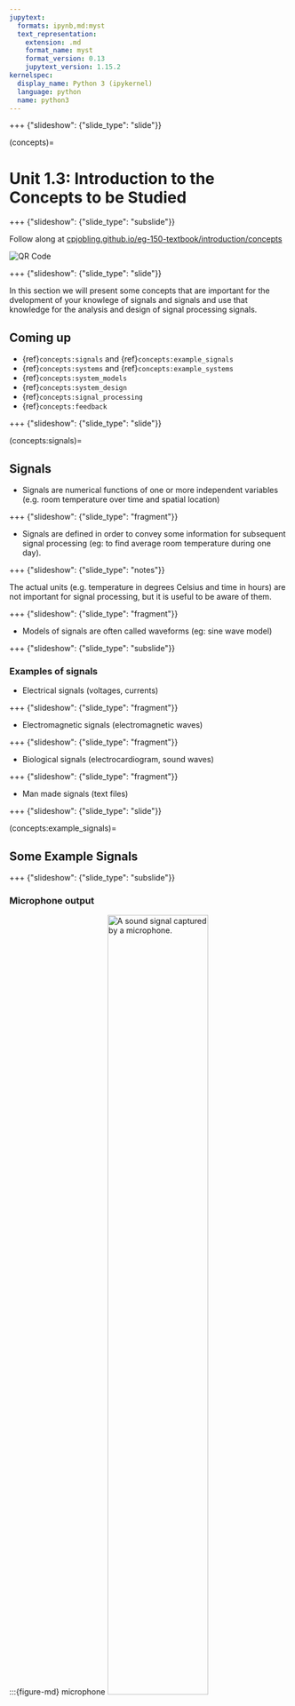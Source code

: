 ```yaml
---
jupytext:
  formats: ipynb,md:myst
  text_representation:
    extension: .md
    format_name: myst
    format_version: 0.13
    jupytext_version: 1.15.2
kernelspec:
  display_name: Python 3 (ipykernel)
  language: python
  name: python3
---
```


+++ {"slideshow": {"slide_type": "slide"}}

(concepts)=
# Unit 1.3: Introduction to the Concepts to be Studied

+++ {"slideshow": {"slide_type": "subslide"}}

Follow along at [cpjobling.github.io/eg-150-textbook/introduction/concepts](https://cpjobling.github.io/eg-150/introduction/concepts)

![QR Code](pictures/qrcode_unit1.3.png)

+++ {"slideshow": {"slide_type": "slide"}}

In this section we will present some concepts that are important for the dvelopment of your knowlege of signals and signals and use that knowledge for the analysis and design of signal processing signals.

## Coming up

* {ref}`concepts:signals` and {ref}`concepts:example_signals`
* {ref}`concepts:systems` and {ref}`concepts:example_systems`
* {ref}`concepts:system_models`
* {ref}`concepts:system_design`
* {ref}`concepts:signal_processing`
* {ref}`concepts:feedback`

+++ {"slideshow": {"slide_type": "slide"}}

(concepts:signals)=
## Signals

* Signals are numerical functions of one or more independent variables (e.g. room temperature over time and spatial location)

+++ {"slideshow": {"slide_type": "fragment"}}

* Signals are defined in order to convey some information for subsequent signal processing (eg: to find average room temperature during one day).

+++ {"slideshow": {"slide_type": "notes"}}

The actual units (e.g. temperature in degrees Celsius and time in hours) are not important for signal processing, but it is useful to be aware of them.

+++ {"slideshow": {"slide_type": "fragment"}}

* Models of signals are often called waveforms (eg: sine wave model)

+++ {"slideshow": {"slide_type": "subslide"}}

### Examples of signals

* Electrical signals (voltages, currents)

+++ {"slideshow": {"slide_type": "fragment"}}

* Electromagnetic signals (electromagnetic waves)

+++ {"slideshow": {"slide_type": "fragment"}}

* Biological signals (electrocardiogram, sound waves)

+++ {"slideshow": {"slide_type": "fragment"}}

* Man made signals (text files)

+++ {"slideshow": {"slide_type": "slide"}}

(concepts:example_signals)=
## Some Example Signals

+++ {"slideshow": {"slide_type": "subslide"}}

### Microphone output
 
:::{figure-md} microphone
<img src="pictures/sound.jpg" alt="A sound signal captured by a microphone." width="60%">

Microphone output (continuous-time, continuous values)
:::

+++ {"slideshow": {"slide_type": "notes"}}

In {numref}`microphone` sound pressure has been converted to a voltage signal.

+++ {"slideshow": {"slide_type": "subslide"}}

### On/off switch state
 
:::{figure-md} on-off
<img src="pictures/on-off.png" alt="A discete-time signal" width="60%">

On/off switch state (continuous time, discrete values)
:::

+++ {"slideshow": {"slide_type": "notes"}}

{numref}`on-off` shows the output of a switched device. The signal has only two discrete values but time is continuous. That is the switching can happen at any time instant.

+++ {"slideshow": {"slide_type": "subslide"}}

### Temperature difference

:::{figure-md} temp-diff
<img src="pictures/temp-diff.jpg" alt="The temperature difference of a 15cm thick wall." width="60%">

The temperature difference of a 15cm thick wall (contunuous space, continuous time)
:::

+++ {"slideshow": {"slide_type": "notes"}}

{numref}`temp-diff` shows the temperature difference of 15cm thick wall (continuous space, continuous value). The spatial location is independent variable, and time is a parameter.

+++ {"slideshow": {"slide_type": "subslide"}}

### Stock market prices

:::{figure-md} stocks
<img src="pictures/stocks.jpg" alt="Stock market prices" width="60%">

Stock market prices (discrete time, continuous values)
:::

+++ {"slideshow": {"slide_type": "notes"}}

{numref}`stocks` shows the value of a particular stock sold on a stock market on particular dates. This is an example of a discrete-time signal with continuous values.

+++ {"slideshow": {"slide_type": "subslide"}}

###  Frequency of marks in a test 

:::{figure-md} marks
<img src="pictures/marks.jpg" alt="Frequency of marks in a test" width="60%">

Frequency of marks in a test (discrete time, discrete values)
:::

+++ {"slideshow": {"slide_type": "notes"}}

{numref}`marks` shows the range of marks for a particular tests. The mark is one of a discete set of values. The frequency is the number of times a particular mark was achieved. It is an integer so the measured values are also discrete.

+++ {"slideshow": {"slide_type": "slide"}}

(concepts:systems)=
## What are systems?

+++ {"slideshow": {"slide_type": "subslide"}}

### Systems

+++ {"slideshow": {"slide_type": "fragment"}}

* modify and manipulate signals in order to extract some useful information

+++ {"slideshow": {"slide_type": "fragment"}}

* implement signal processing (first as mathematical models, then in hardware and software)

+++ {"slideshow": {"slide_type": "fragment"}}

* have inputs (to feed in signals) and outputs (to read out transformed signals) Physical system

+++ {"slideshow": {"slide_type": "subslide"}}

### A Physical System

:::{figure-md} physical_system
<img src="pictures/phys-sys.jpg" alt="A physical system for amplifying sound." width="60%">

A physical system for amplifying sound.
:::

+++ {"slideshow": {"slide_type": "notes"}}

In {numref}`physical_system sound waves are converted to an electrical signal by a microphone
and the electrical signal is amplified by the audio amplifier before being converted back to sound waves by the speaker.

+++ {"slideshow": {"slide_type": "subslide"}}

### Mathematical model of a system

:::{figure-md} math_model
<img src="pictures/math_model.jpg" alt="A mathematical model of a system" width="60%">

A mathematical model of a system
:::

+++ {"slideshow": {"slide_type": "notes"}}

For the system shown in schematic (block diagram) form in {numref}`math_model`

$$v_\mathrm{OUT}(t) = f (v_\mathrm{IN}(t))$$

E.g. $v_\mathrm{OUT}(t) = Av_\mathrm{IN}(t)$ where $A$ is a positive real number ($A \in \mathbb{R}^+$)(positive real number)

Mathematical abstractions of physical systems are necessary to devise approaches to signal processing problems.

+++ {"slideshow": {"slide_type": "subslide"}}

(concepts:example_systems)=
## Some example systems

:::{figure-md} systems
<img src="pictures/systems.jpg" alt="Some example systems" width="60%">

Some example systems
:::

+++ {"slideshow": {"slide_type": "subslide"}}

(concepts:system_models)=
## Why do we make models of systems?

+++ {"slideshow": {"slide_type": "fragment"}}

* We make mathematical models of every possible system on the Earth (biological, social, technological, geological,$\ldots$ systems)

+++ {"slideshow": {"slide_type": "fragment"}}

* Usually, the more complicated the model, the better it reflects the reality, but the more difficult it is to deal with (mathematically)

+++ {"slideshow": {"slide_type": "fragment"}}

* We are ‘digitalizing the world’ (Big Data, Internet of Things,$\ldots$)

+++ {"slideshow": {"slide_type": "slide"}}

### Can you recognize these systems?

+++ {"slideshow": {"slide_type": "subslide"}}

#### System 1

![System 1](pictures/music-player.png)

+++ {"slideshow": {"slide_type": "notes"}}

Block diagram of an MP3 music player

+++ {"slideshow": {"slide_type": "fragment"}}

### Poll question 3(a)

+++ {"slideshow": {"slide_type": "subslide"}}

#### System 2

![System 2](pictures/smart-phone.png)

+++ {"slideshow": {"slide_type": "notes"}}

Block diagram of a smart phone

+++ {"slideshow": {"slide_type": "fragment"}}

### Poll question 3(b)

+++ {"slideshow": {"slide_type": "subslide"}}

#### System 3

![System 3](pictures/cruise-control.png)

+++ {"slideshow": {"slide_type": "fragment"}}

### Poll question 3(c)

+++ {"slideshow": {"slide_type": "notes"}}

Block diagram of an automobile cruise control system

+++ {"slideshow": {"slide_type": "slide"}}

(concepts:system_design)=
## System design

+++ {"slideshow": {"slide_type": "fragment"}}

### Top-down design
* Start from overall specifications, e.g. user requirements [Apple products]

+++ {"slideshow": {"slide_type": "fragment"}}

### Bottom-up design

* design sub-systems, then interconnect them to achive the desired system (Cloud computing, Internet, computer and cellular networks)

+++ {"slideshow": {"slide_type": "subslide"}}

### Example:  The Internet

:::{figure-md} internet
<img src="pictures/network.jpg" alt="A model of the internet" width="50%">

A simple model of the internet
:::

+++ {"slideshow": {"slide_type": "subslide"}}

Basic design requirments are (often) simple:

* e.g. send packets of data between two nodes in a network

+++ {"slideshow": {"slide_type": "subslide"}}

But	the	implementation	is	(almost	always) complicated:

+++ {"slideshow": {"slide_type": "fragment"}}

* how to distinguish end-nodes?

+++ {"slideshow": {"slide_type": "fragment"}}

* how to find the route?

+++ {"slideshow": {"slide_type": "fragment"}}

* how to share network (resources) among billions end-nodes?

+++ {"slideshow": {"slide_type": "fragment"}}

* how to deal with lost and delayed packets?

+++ {"slideshow": {"slide_type": "fragment"}}

* how to deal with mobility and nodes leaving and arriving on the network?

+++ {"slideshow": {"slide_type": "slide"}}

(concepts:signal_processing)=
## What is Signal Processing?

+++ {"slideshow": {"slide_type": "subslide"}}

### Example scenarios
 
1. Given a system, find the signal that will pass through it well (e.g. design a transmitter signal in a communication system)

+++ {"slideshow": {"slide_type": "fragment"}}

2. Given a signal, find the system that will pass it well (e.g. design an audio amplifier)

+++ {"slideshow": {"slide_type": "fragment"}}

3. Design a system to make a desired change to the signal (e.g. design an audio equalizer)

+++ {"slideshow": {"slide_type": "fragment"}}

4. Design a system to extract information from the signal (e.g. design a communication receiver to recover transmitted data symbols)

+++ {"slideshow": {"slide_type": "subslide"}}

(concepts:feedback)=
## Feedback

+++ {"slideshow": {"slide_type": "fragment"}}

* Feedback is a key concept in Control Engineering.

+++ {"slideshow": {"slide_type": "fragment"}}

* It is found in all technological, biological, financial, social etc. systems.

+++ {"slideshow": {"slide_type": "fragment"}}

* In positive feedback: a change is amplified (including noise), e.g. useful to produce oscillations.

+++ {"slideshow": {"slide_type": "fragment"}}

* Negative feedback: a change is neutralized (noise is suppressed), e.g. useful to stabilize a system.

+++ {"slideshow": {"slide_type": "notes"}}

## Summary

In this section we have presented some concepts from the field of **Signals and Systems** that we will study further in this and later courses.

We looked at

* {ref}`concepts:signals` and {ref}`concepts:example_signals`
* {ref}`concepts:systems` and {ref}`concepts:example_systems`
* {ref}`concepts:system_models`
* {ref}`concepts:system_design`
* {ref}`concepts:signal_processing`
* {ref}`concepts:feedback`

+++ {"slideshow": {"slide_type": "slide"}}

## Coming Next

In the following sections, we introduce the mathematical description and representation of signals and systems and their classifications. We also define several important basic signals essential to your studies.

The first of these will be {ref}`sig_intro`.
